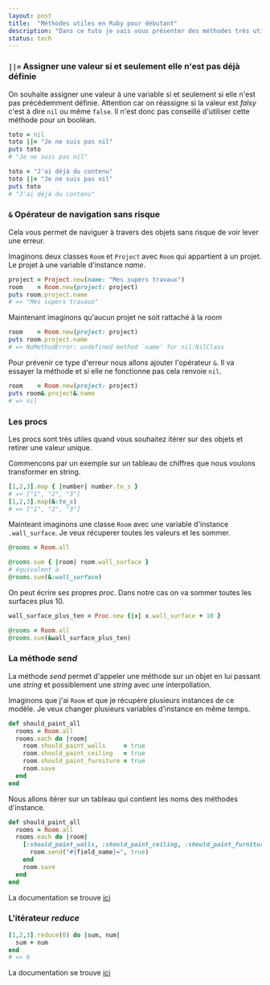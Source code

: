 ```yaml
---
layout: post
title:  "Méthodes utiles en Ruby pour débutant"
description: "Dans ce tuto je vais vous présenter des méthodes très utiles que j'utilise tous les jours en Ruby"
status: tech
---
```


### `||=` Assigner une valeur si et seulement elle n'est pas déjà définie

On souhaite assigner une valeur à une variable si et seulement si elle n'est pas précédemment définie. Attention car on réassigne si la valeur est *falsy* c'est à dire `nil` ou même `false`. Il n'est donc pas conseillé d'utiliser cette méthode pour un booléan.

```ruby
toto = nil
toto ||= "Je ne suis pas nil"
puts toto
# "Je ne suis pas nil"

toto = "J'ai déjà du contenu"
toto ||= "Je ne suis pas nil"
puts toto
# "J'ai déjà du contenu"
```

### `&` Opérateur de navigation sans risque

Cela vous permet de naviguer à travers des objets sans risque de voir lever une erreur.

Imaginons deux classes `Room` et `Project` avec `Room` qui appartient à un projet. Le projet à une variable d'instance *name*.

```ruby
project = Project.new(name: "Mes supers travaux")
room    = Room.new(project: project)
puts room.project.name
# => "Mes supers travaux"
```

Maintenant imaginons qu'aucun projet ne soit rattaché à la *room*

```ruby
room    = Room.new(project: project)
puts room.project.name
# => NoMethodError: undefined method `name' for nil:NilClass
```

Pour prévenir ce type d'erreur nous allons ajouter l'opérateur `&`. Il va essayer la méthode et si elle ne fonctionne pas cela renvoie `nil`.

```ruby
room    = Room.new(project: project)
puts room&.project&.name
# => nil
```

### Les procs

Les procs sont très utiles quand vous souhaitez itérer sur des objets et retirer une valeur unique.

Commencons par un exemple sur un tableau de chiffres que nous voulons transformer en string.

```ruby
[1,2,3].map { |number| number.to_s }
# => ["1", "2", "3"]
[1,2,3].map(&:to_s)
# => ["1", "2", "3"]
```

Mainteant imaginons une classe `Room` avec une variable d'instance `.wall_surface`. Je veux récuperer toutes les valeurs et les sommer.

```ruby
@rooms = Room.all

@rooms.sum { |room| room.wall_surface }
# équivalent à
@rooms.sum(&:wall_surface)
```

On peut écrire ses propres *proc*. Dans notre cas on va sommer toutes les surfaces plus 10.

```ruby
wall_surface_plus_ten = Proc.new {|x| x.wall_surface + 10 }

@rooms = Room.all
@rooms.sum(&wall_surface_plus_ten)
```

### La méthode *send*

La méthode *send* permet d'appeler une méthode sur un objet en lui passant une *string* et possiblement une *string* avec une interpollation.

Imaginons que j'ai `Room` et que je récupère plusieurs instances de ce modèle. Je veux changer plusieurs variables d'instance en même temps.

```ruby
def should_paint_all
  rooms = Room.all
  rooms.each do |room|
    room.should_paint_walls     = true
    room.should_paint_ceiling   = true
    room.should_paint_furniture = true
    room.save
  end
end
```

Nous allons itérer sur un tableau qui contient les noms des méthodes d'instance.

```ruby
def should_paint_all
  rooms = Room.all
  rooms.each do |room|
    [:should_paint_walls, :should_paint_ceiling, :should_paint_furniture].each do |field_name|
      room.send("#{field_name}=", true)
    end
    room.save
  end
end
```

La documentation se trouve [ici](https://apidock.com/ruby/Object/send)

### L'itérateur *reduce*

```ruby
[1,2,3].reduce(0) do |sum, num|
  sum + num
end
# => 6
```

La documentation se trouve [ici](https://apidock.com/ruby/Enumerable/reduce)
